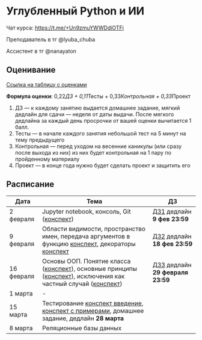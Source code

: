 # Углубленный Python и ИИ

Чат курса: https://t.me/+Un9zmuYWWDdiOTFi

Преподаватель в тг @lyuba_chuba

Ассистент в тг @nanayaton

## Оценивание
[Ссылка на таблицу с оценками](https://docs.google.com/spreadsheets/d/1Q7Y99Titql1Zfut3x3xhHUXvf-blcujhoxaoK9ht1Aw/edit?usp=sharing)

**Формула оценки**: 0,22*ДЗ + 0,11*Тесты + 0,33*Контрольная + 0,33*Проект
1. ДЗ — к каждому занятию выдается домашнее задание, мягкий дедлайн для сдачи — неделя от даты выдачи. После мягкого дедлайна за каждый день просрочки от вашей оценки вычитается 1 балл.
2. Тесты — в начале каждого занятия небольшой тест на 5 минут на тему предыдущего
3. Контрольная — перед уходом на весенние каникулы (или сразу после выхода из них) из них будет контрольная на 1 пару по пройденному материалу
4. Проект — в конце года нужно будет сделать проект и защитить его

## Расписание

| Дата       | Тема                                                                                                                                                                                           | ДЗ           |
|------------|------------------------------------------------------------------------------------------------------------------------------------------------------------------------------------------------|--------------|
| 2 февраля  | Jupyter notebook, консоль, Git ([конспект](intro/cmd_and_git_cheetsheet.ipynb))                                                                                                                | [ДЗ1](intro/homework1.ipynb)  дедлайн **9 фев 23:59**|
| 9 февраля  | Области видимости, пространство имен, передача аргументов в функцию [конспект](functions/01_1.ipynb), декораторы [конспект](functions/01_2.ipynb)                                              | [ДЗ2](functions/homework2.ipynb)  дедлайн **18 фев 23:59**|
| 16 февраля | Основы ООП. Понятие класса ([конспект](classes/classes.ipynb)), основные принципы ([конспект](classes/principles.ipynb)), исключения как частный случай ([конспект](classes/exceptions.ipynb)) | [ДЗ3](classes/hw3.ipynb)  дедлайн **29 февраля 23:59**|
| 1 марта |  -                                                                                                                                                                                |              |
| 15 марта    | Тестирование  [конспект введение](testing/intro_testing.ipynb), [конспект с примерами](testing/unittest_examples.ipynb), домашнее задание, дедлайн  **28 марта**                                                                                                                                                                      |              |
| 8 марта    | Реляционные базы данных                                                                                                                                                                        |              |

